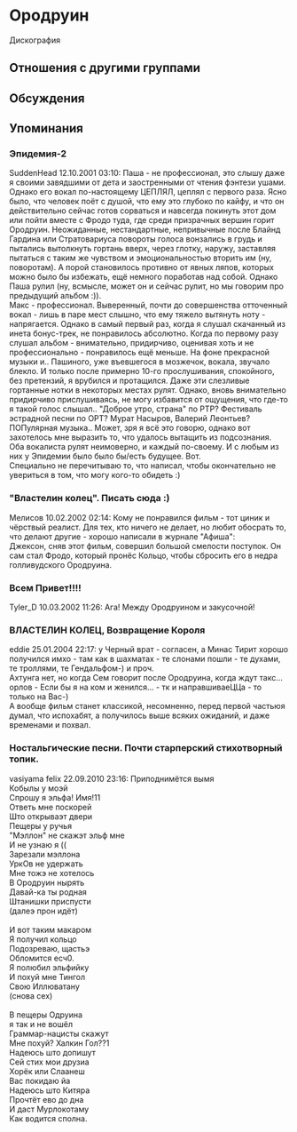 # Ородруин

Дискография

## Отношения с другими группами


## Обсуждения


## Упоминания

### Эпидемия-2

SuddenHead 12.10.2001 03:10:
Паша - не профессионал, это слышу даже я своими завядшими от дета и заостренными от чтения фэнтези ушами. Однако его вокал по-настоящему ЦЕПЛЯЛ, цеплял с первого раза. Ясно было, что человек поёт с душой, что ему это глубоко по кайфу, и что он действительно сейчас готов сорваться и навсегда покинуть этот дом или пойти вместе с Фродо туда, где среди призрачных вершин горит Ородруин. Неожиданные, нестандартные, непривычные после Блайнд Гардина или Стратовариуса повороты голоса вонзались в грудь и пытались вытолкнуть гортань вверх, через глотку, наружу, заставляя пытаться с таким же чувством и эмоциональностью вторить им (ну, поворотам). А порой становилось противно от явных ляпов, которых можно было бы избежать, ещё немного поработав над собой. Однако Паша рулил (ну, всмысле, может он и сейчас рулит, но мы говорим про предыдущий альбом :)).<BR>Макс - профессионал. Выверенный, почти до совершенства отточенный вокал - лишь в паре мест слышно, что ему тяжело вытянуть ноту - напрягается. Однако в самый первый раз, когда я слушал скачанный из инета бонус-трек, не понравилось абсолютно. Когда по первому разу слушал альбом - внимательно, придирчиво, оценивая хоть и не профессионально - понравилось ещё меньше. На фоне прекрасной музыки и.. Пашиного, уже въевшегося в мозжечок, вокала, звучало блекло. И только после примерно 10-го прослушивания, спокойного, без претензий, я врубился и протащился. Даже эти слезливые гортанные нотки в некоторых местах рулят. Однако, вновь внимательно придирчиво прислушиваясь, не могу избавится от ощущения, что где-то я такой голос слышал.. "Доброе утро, страна" по РТР? Фестиваль эстрадной песни по ОРТ? Мурат Насыров, Валерий Леонтьев? ПОПулярная музыка.. Может, зря я всё это говорю, однако вот захотелось мне выразить то, что удалось вытащить из подсознания. <BR>Оба вокалиста рулят неимоверно, и каждый по-своему. И с любым из них у Эпидемии было было бы/есть будущее. Вот.<BR>Специально не перечитываю то, что написал, чтобы окончательно не увериться в том, что могу кого-то обидеть :)

### "Властелин колец". Писать сюда :)

Мелисов 10.02.2002 02:14:
Кому не понравился фильм - тот циник и чёрствый реалист. Для тех, кто ничего не делает, но любит обосрать то, что делают другие - хорошо написали в журнале "Афиша":<BR>Джексон, сняв этот фильм, совершил большой смелости поступок. Он сам стал Фродо, который пронёс Кольцо, чтобы сбросить его в недра голливудского Ородруина.

### Всем Привет!!!!

Tyler_D 10.03.2002 11:26:
Ага! Между Ородруином и закусочной!

### ВЛАСТЕЛИН КОЛЕЦ, Возвращение Короля

eddie 25.01.2004 22:17:
у Черный врат - согласен, а Минас Тирит хорошо получился имхо - там как в шахматах - те слонами пошли - те духами, те троллями, те Гендальфом-) и проч.<BR>Ахтунга нет, но когда Сем говорит после Ородруина, когда ждут такс... орлов - Если бы я на ком и женился... - тк и направшиваеЦЦа - то только на Вас-)<BR>А вообще фильм станет классикой, несомненно, перед первой частьюя думал, что испохабят, а получилось выше всяких ожиданий, и даже временами и похвал.

### Ностальгические песни. Почти старперский стихотворный топик.

vasiyama felix 22.09.2010 23:16:
Приподнимётся вымя<BR>Кобылы у моэй<BR>Спрошу я эльфа! Имя!11<BR>Ответь мне поскорей<BR>Што открываэт двери <BR>Пещеры у ручья<BR>"Мэллон" не скажэт эльф мне<BR>И не узнаю я ((<BR>Зарезали мэллона<BR>УркОв не удержать<BR>Мне тожэ не хотелось <BR>В Ородруин нырять<BR>Давай-ка ты родная <BR>Штанишки приспусти<BR>(далеэ прон идёт)<BR><BR>И вот таким макаром<BR>Я получил кольцо<BR>Подозреваю, щастьэ<BR>Обломится есч0.<BR>Я полюбил эльфийку<BR>И похуй мне Тингол<BR>Свою Иллюватану<BR>(снова сех)<BR><BR>В пещеры Одруина<BR>я так и не вошёл<BR>Граммар-нацисты скажут<BR>Мне похуй? Халкин Гол??1<BR>Надеюсь што допишут<BR>Сей стих мои друзиа<BR>Хорёк или Слаанеш<BR>Вас покидаю йа<BR>Надеюсь што Китяра <BR>Прочтёт ево до дна<BR>И даст Mурлокотаму<BR>Как водится сполна.

